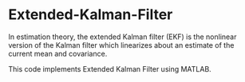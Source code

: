 # Extended-Kalman-Filter

In estimation theory, the extended Kalman filter (EKF) is the nonlinear version of the Kalman filter which linearizes about an estimate of the current mean and covariance.

This code implements Extended Kalman Filter using MATLAB.
